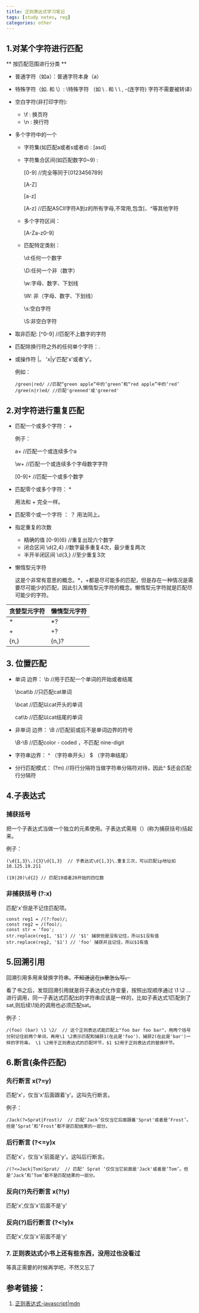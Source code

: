 ```yaml
---
title: 正则表达式学习笔记
tags: [study notes, reg]
categories: other
---
```


## 1.对某个字符进行匹配
** 按匹配范围进行分类 **


- 普通字符（如a）：普通字符本身（a）

- 特殊字符（如. 和 \）: \特殊字符 （如 \ . 和 \ \ , -(连字符) 字符不需要被转译）
- 空白字符(非打印字符):

	- \f : 换页符
	- \n : 换行符
- 多个字符中的一个
	- 字符集(如匹配a或者s或者d) : [asd]
	- 字符集合区间(如匹配数字0~9) :

		[0-9]  //完全等同于[0123456789]

		[A-Z]

		[a-z]

		[A-z] //匹配ASCII字符A到z的所有字母,不常用,包含[、^等其他字符
	- 多个字符区间：

		[A-Za-z0-9]
	- 匹配特定类别：

		\d:任何一个数字

		\D:任何一个非（数字）

		\w:字母、数字、下划线

		\W: 非（字母、数字、下划线）

		\s:空白字符

		\S:非空白字符
- 取非匹配: [^0-9] //匹配不上数字的字符
- 匹配除换行符之外的任何单个字符：.
- 或操作符 |。 'x|y'匹配'x'或者'y'。

    例如：

    `/green|red/ //匹配“green apple”中的‘green’和“red apple”中的‘red’`
    `/gree(n|r)ed/ //匹配'greened'或'greered'`

## 2.对字符进行重复匹配

- 匹配一个或多个字符： +

	例子：

	a+  //匹配一个或连续多个a

	\w+ //匹配一个或连续多个字母数字字符

	[0-9]+ //匹配一个或多个数字

- 匹配零个或多个字符： *

	用法和 + 完全一样。

- 匹配零个或一个字符 ： ？
	用法同上。

- 指定重复的次数
	- 精确的值 [0-9]{6}  //重复出现六个数字
	- 闭合区间 \d{2,4} //数字最多重复4次，最少重复两次
	- 半开半闭区间 \d{3,} //至少重复3次

- 懒惰型元字符

	这是个非常有意思的概念。*，+都是尽可能多的匹配，但是存在一种情况是需要尽可能少的匹配，因此引入懒惰型元字符的概念。懒惰型元字符就是匹配尽可能少的字符。

贪婪型元字符 | 懒惰型元字符
-----------|-----------
* | *?
+ | +?
{n,}|{n,}?

## 3. 位置匹配

- 单词 边界： \b   //用于匹配一个单词的开始或者结尾

	\bcat\b  //只匹配cat单词

	\bcat //匹配以cat开头的单词

	cat\b  //匹配以cat结尾的单词

- 非单词 边界： \B //匹配前或后不是单词边界的符号

	\B-\B  //匹配color - coded ，不匹配 nine-digit

- 字符串边界： ^ （字符串开头） $ （字符串结尾）

- 分行匹配模式： (?m) //将行分隔符当做字符串分隔符对待，因此^ $还会匹配行分隔符


## 4.子表达式

### 捕获括号
把一个子表达式当做一个独立的元素使用。子表达式需用（）(称为捕获括号)括起来。

例子：

`(\d{1,3}\.){3}\d{1,3}  // 子表达式\d{1,3}\.重复三次，可以匹配ip地址如10.125.19.211`

`(19|20)\d{2} // 匹配19或者20开始的四位数`

### 非捕获括号 (?:x)

匹配'x'但是不记住匹配项。

    const reg1 = /(?:foo)/;
    const reg2 = /(foo)/;
    const str = 'foo';
    str.replace(reg1, '$1') // '$1' 捕获但是没有记住，所以$1没有值
    str.replace(reg2, '$1') // 'foo' 捕获并且记住，所以$1有值

## 5.回溯引用

回溯引用多用来替换字符串。~~不知道这在js里怎么写。~~

看了书之后，发现回溯引用就是将子表达式化作变量，按照出现顺序通过 \1 \2 ... 进行调用，同一子表达式匹配出的字符串应该是一样的，比如子表达式1匹配到了sat,则后续\1处的调用也必须匹配sat。

例子：

`/(foo) (bar) \1 \2/  // 这个正则表达式能匹配上"foo bar foo bar"，用两个括号分别记住前两个单词，再用\1 \2表示匹配和捕获1(在此是'foo')、捕获2(在此是'bar')一样的字符串。 \1 \2用于正则表达式的匹配环节，$1 $2用于正则表达式的替换环节。`

## 6.断言(条件匹配)

### 先行断言 x(?=y)

匹配'x'，仅当'x'后面跟着'y'。这叫先行断言。

例子：

`/Jack(?=Sprat|Frost)/  // 匹配‘Jack’仅仅当它后面跟着'Sprat'或者是‘Frost’。但是‘Sprat’和‘Frost’都不是匹配结果的一部分。`

### 后行断言 (?<=y)x

匹配'x'，仅当'x'前面是'y'。这叫后行断言。

`/(?<=Jack|Tom)Sprat/  // 匹配‘ Sprat ’仅仅当它前面是'Jack'或者是‘Tom’。但是‘Jack’和‘Tom’都不是匹配结果的一部分。`

### 反向(?)先行断言 x(?!y)

匹配'x',仅当'x'后面不是'y'

### 反向(?)后行断言 (?<!y)x

匹配'x',仅当'x'前面不是'y'


### 7. 正则表达式小书上还有些东西，没用过也没看过

等真正需要的时候再学吧，不然又忘了

## 参考链接：

1. [正则表达式-javascript|mdn](https://developer.mozilla.org/zh-CN/docs/Web/JavaScript/Guide/Regular_Expressions)
